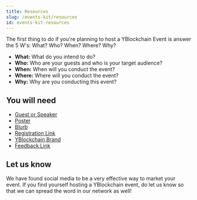 ```yaml
---
title: Resources
slug: /events-kit/resources
id: events-kit-resources
---
```


The first thing to do if you're planning to host a YBlockchain Event is answer the 5 W's: What? Who? When? Where? Why?

 - **What:** What do you intend to do? 
 - **Who:** Who are your guests and who is your target audience? 
 - **When:** When will you conduct the event? 
 - **Where:** Where will you conduct the event? 
 - **Why:** Why are you conducting this event?

## You will need

 - [Guest or Speaker](https://yblockcha.in/#mentors) 
 - [Poster](https://drive.google.com/file/d/1ZBc3mO3g6Fl0Ik1GMxnV1w8Or5X7eIIe/view?usp=sharing)
 - [Blurb](https://docs.google.com/document/d/1f_ok3jpXX7zzeFQJQoFwbctEGL1hhHeCbMu7fJn7J7g/edit?usp=sharing)
 - [Registration Link](https://drive.google.com/file/d/1BNYzAkf_jsbNbsbFS6IlPVPB-2OkgtYU/view?usp=sharing)
 - [YBlockchain Brand](https://drive.google.com/drive/u/3/folders/1TEyQV15e3RnORd50kSvFTUqy4rU4Sx_d)
 - [Feedback Link](https://drive.google.com/file/d/1e_OnVFeA7GNBpaiNmbwyr_uw2qcNZLkQ/view?usp=sharing)
 
 ## Let us know
 
We have found social media to be a very effective way to market your event. If you find yourself hosting a YBlockchain event, do let us know so that we can spread the word in our network as well!
